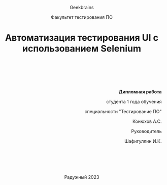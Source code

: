 <p style="text-align: center;"> Geekbrains </p>

<p style="text-align: center;"> Факультет тестирования ПО </p>

# <p style="text-align: center;"><strong> Автоматизация тестирования UI с использованием Selenium </strong></p>

<br></br>
<br></br>

<p style="text-align: right;"><strong> Дипломная работа </strong></p>
<p style="text-align: right;"> студента 1 года обучения </p>
<p style="text-align: right;"> специальности "Тестирование ПО" </p>
<p style="text-align: right;"> Конюхов А.С. </p>
<p style="text-align: right;"> Руководитель </p>
<p style="text-align: right;"> Шафигуллин И.К. </p>

<br></br>
<br></br>

<p style="text-align: center;"> Радужный 2023 </p>
